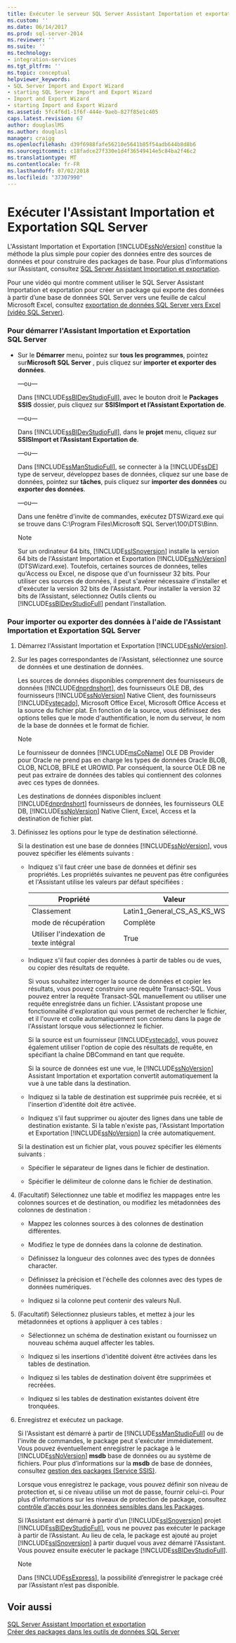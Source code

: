 ```yaml
---
title: Exécuter le serveur SQL Server Assistant Importation et exportation | Microsoft Docs
ms.custom: ''
ms.date: 06/14/2017
ms.prod: sql-server-2014
ms.reviewer: ''
ms.suite: ''
ms.technology:
- integration-services
ms.tgt_pltfrm: ''
ms.topic: conceptual
helpviewer_keywords:
- SQL Server Import and Export Wizard
- starting SQL Server Import and Export Wizard
- Import and Export Wizard
- starting Import and Export Wizard
ms.assetid: 5fc4f6d1-1f6f-444e-9aeb-827f85e1c405
caps.latest.revision: 67
author: douglaslMS
ms.author: douglasl
manager: craigg
ms.openlocfilehash: d39f6988fafe56210e5641b85f54adb644b8d8b6
ms.sourcegitcommit: c18fadce27f330e1d4f36549414e5c84ba2f46c2
ms.translationtype: MT
ms.contentlocale: fr-FR
ms.lasthandoff: 07/02/2018
ms.locfileid: "37307990"
---
```

# <a name="run-the-sql-server-import-and-export-wizard"></a>Exécuter l'Assistant Importation et Exportation SQL Server
  L'Assistant Importation et Exportation [!INCLUDE[ssNoVersion](../../includes/ssnoversion-md.md)] constitue la méthode la plus simple pour copier des données entre des sources de données et pour construire des packages de base. Pour plus d’informations sur l’Assistant, consultez [SQL Server Assistant Importation et exportation](import-and-export-data-with-the-sql-server-import-and-export-wizard.md).  
  
 Pour une vidéo qui montre comment utiliser le SQL Server Assistant Importation et exportation pour créer un package qui exporte des données à partir d’une base de données SQL Server vers une feuille de calcul Microsoft Excel, consultez [exportation de données SQL Server vers Excel (vidéo SQL Server)](http://go.microsoft.com/fwlink/?LinkId=131024).  
  
### <a name="to-start-the-sql-server-import-and-export-wizard"></a>Pour démarrer l'Assistant Importation et Exportation SQL Server  
  
-   Sur le **Démarrer** menu, pointez sur **tous les programmes**, pointez sur**Microsoft SQL Server** , puis cliquez sur **importer et exporter des données**.  
  
     —ou—  
  
     Dans [!INCLUDE[ssBIDevStudioFull](../../includes/ssbidevstudiofull-md.md)], avec le bouton droit le **Packages SSIS** dossier, puis cliquez sur **SSISImport et l’Assistant Exportation de**.  
  
     —ou—  
  
     Dans [!INCLUDE[ssBIDevStudioFull](../../includes/ssbidevstudiofull-md.md)], dans le **projet** menu, cliquez sur **SSISImport et l’Assistant Exportation de**.  
  
     —ou—  
  
     Dans [!INCLUDE[ssManStudioFull](../../includes/ssmanstudiofull-md.md)], se connecter à la [!INCLUDE[ssDE](../../includes/ssde-md.md)] type de serveur, développez bases de données, cliquez sur une base de données, pointez sur **tâches**, puis cliquez sur **importer des données** ou **exporter des données**.  
  
     —ou—  
  
     Dans une fenêtre d'invite de commandes, exécutez DTSWizard.exe qui se trouve dans C:\Program Files\Microsoft SQL Server\100\DTS\Binn.  
  
    > [!NOTE]  
    >  Sur un ordinateur 64 bits, [!INCLUDE[ssISnoversion](../../includes/ssisnoversion-md.md)] installe la version 64 bits de l'Assistant Importation et Exportation [!INCLUDE[ssNoVersion](../../includes/ssnoversion-md.md)] (DTSWizard.exe). Toutefois, certaines sources de données, telles qu'Access ou Excel, ne dispose que d'un fournisseur 32 bits. Pour utiliser ces sources de données, il peut s'avérer nécessaire d'installer et d'exécuter la version 32 bits de l'Assistant. Pour installer la version 32 bits de l’Assistant, sélectionnez Outils clients ou [!INCLUDE[ssBIDevStudioFull](../../includes/ssbidevstudiofull-md.md)] pendant l’installation.  
  
### <a name="to-import-or-export-data-by-using-the-sql-server-import-and-export-wizard"></a>Pour importer ou exporter des données à l'aide de l'Assistant Importation et Exportation SQL Server  
  
1.  Démarrez l'Assistant Importation et Exportation [!INCLUDE[ssNoVersion](../../includes/ssnoversion-md.md)].  
  
2.  Sur les pages correspondantes de l'Assistant, sélectionnez une source de données et une destination de données.  
  
     Les sources de données disponibles comprennent des fournisseurs de données [!INCLUDE[dnprdnshort](../../includes/dnprdnshort-md.md)], des fournisseurs OLE DB, des fournisseurs [!INCLUDE[ssNoVersion](../../includes/ssnoversion-md.md)] Native Client, des fournisseurs [!INCLUDE[vstecado](../../includes/vstecado-md.md)], Microsoft Office Excel, Microsoft Office Access et la source du fichier plat. En fonction de la source, vous définissez des options telles que le mode d'authentification, le nom du serveur, le nom de la base de données et le format de fichier.  
  
    > [!NOTE]  
    >  Le fournisseur de données [!INCLUDE[msCoName](../../includes/msconame-md.md)] OLE DB Provider pour Oracle ne prend pas en charge les types de données Oracle BLOB, CLOB, NCLOB, BFILE et UROWID. Par conséquent, la source OLE DB ne peut pas extraire de données des tables qui contiennent des colonnes avec ces types de données.  
  
     Les destinations de données disponibles incluent [!INCLUDE[dnprdnshort](../../includes/dnprdnshort-md.md)] fournisseurs de données, les fournisseurs OLE DB, [!INCLUDE[ssNoVersion](../../includes/ssnoversion-md.md)] Native Client, Excel, Access et la destination de fichier plat.  
  
3.  Définissez les options pour le type de destination sélectionné.  
  
     Si la destination est une base de données [!INCLUDE[ssNoVersion](../../includes/ssnoversion-md.md)], vous pouvez spécifier les éléments suivants :  
  
    -   Indiquez s'il faut créer une base de données et définir ses propriétés. Les propriétés suivantes ne peuvent pas être configurées et l'Assistant utilise les valeurs par défaut spécifiées :  
  
        |Propriété|Valeur|  
        |--------------|-----------|  
        |Classement|Latin1_General_CS_AS_KS_WS|  
        |mode de récupération|Complète|  
        |Utiliser l'indexation de texte intégral|True|  
  
    -   Indiquez s'il faut copier des données à partir de tables ou de vues, ou copier des résultats de requête.  
  
         Si vous souhaitez interroger la source de données et copier les résultats, vous pouvez construire une requête Transact-SQL. Vous pouvez entrer la requête Transact-SQL manuellement ou utiliser une requête enregistrée dans un fichier. L'Assistant propose une fonctionnalité d'exploration qui vous permet de rechercher le fichier, et il l'ouvre et colle automatiquement son contenu dans la page de l'Assistant lorsque vous sélectionnez le fichier.  
  
         Si la source est un fournisseur [!INCLUDE[vstecado](../../includes/vstecado-md.md)], vous pouvez également utiliser l'option de copie des résultats de requête, en spécifiant la chaîne DBCommand en tant que requête.  
  
         Si la source de données est une vue, le [!INCLUDE[ssNoVersion](../../includes/ssnoversion-md.md)] Assistant Importation et exportation convertit automatiquement la vue à une table dans la destination.  
  
    -   Indiquez si la table de destination est supprimée puis recréée, et si l'insertion d'identité doit être activée.  
  
    -   Indiquez s'il faut supprimer ou ajouter des lignes dans une table de destination existante. Si la table n'existe pas, l'Assistant Importation et Exportation [!INCLUDE[ssNoVersion](../../includes/ssnoversion-md.md)] la crée automatiquement.  
  
     Si la destination est un fichier plat, vous pouvez spécifier les éléments suivants :  
  
    -   Spécifier le séparateur de lignes dans le fichier de destination.  
  
    -   Spécifier le délimiteur de colonne dans le fichier de destination.  
  
4.  (Facultatif) Sélectionnez une table et modifiez les mappages entre les colonnes sources et de destination, ou modifiez les métadonnées des colonnes de destination :  
  
    -   Mappez les colonnes sources à des colonnes de destination différentes.  
  
    -   Modifiez le type de données dans la colonne de destination.  
  
    -   Définissez la longueur des colonnes avec des types de données character.  
  
    -   Définissez la précision et l'échelle des colonnes avec des types de données numériques.  
  
    -   Indiquez si la colonne peut contenir des valeurs Null.  
  
5.  (Facultatif) Sélectionnez plusieurs tables, et mettez à jour les métadonnées et options à appliquer à ces tables :  
  
    -   Sélectionnez un schéma de destination existant ou fournissez un nouveau schéma auquel affecter les tables.  
  
    -   Indiquez si les insertions d'identité doivent être activées dans les tables de destination.  
  
    -   Indiquez si les tables de destination doivent être supprimées et recréées.  
  
    -   Indiquez si les tables de destination existantes doivent être tronquées.  
  
6.  Enregistrez et exécutez un package.  
  
     Si l'Assistant est démarré à partir de [!INCLUDE[ssManStudioFull](../../includes/ssmanstudiofull-md.md)] ou de l'invite de commandes, le package peut s'exécuter immédiatement. Vous pouvez éventuellement enregistrer le package à le [!INCLUDE[ssNoVersion](../../includes/ssnoversion-md.md)] **msdb** base de données ou au système de fichiers. Pour plus d’informations sur la **msdb** de base de données, consultez [gestion des packages &#40;Service SSIS&#41;](../service/package-management-ssis-service.md).  
  
     Lorsque vous enregistrez le package, vous pouvez définir son niveau de protection et, si ce niveau utilise un mot de passe, fournir celui-ci. Pour plus d’informations sur les niveaux de protection de package, consultez [contrôle d’accès pour les données sensibles dans les Packages](../security/access-control-for-sensitive-data-in-packages.md).  
  
     Si l’Assistant est démarré à partir d’un [!INCLUDE[ssISnoversion](../../includes/ssisnoversion-md.md)] projet [!INCLUDE[ssBIDevStudioFull](../../includes/ssbidevstudiofull-md.md)], vous ne pouvez pas exécuter le package à partir de l’Assistant. Au lieu de cela, le package est ajouté au projet [!INCLUDE[ssISnoversion](../../includes/ssisnoversion-md.md)] à partir duquel vous avez démarré l'Assistant. Vous pouvez ensuite exécuter le package [!INCLUDE[ssBIDevStudioFull](../../includes/ssbidevstudiofull-md.md)].  
  
    > [!NOTE]  
    >  Dans [!INCLUDE[ssExpress](../../includes/ssexpress-md.md)], la possibilité d’enregistrer le package créé par l’Assistant n’est pas disponible.  
  
## <a name="see-also"></a>Voir aussi  
 [SQL Server Assistant Importation et exportation](import-and-export-data-with-the-sql-server-import-and-export-wizard.md)   
 [Créer des packages dans les outils de données SQL Server](../create-packages-in-sql-server-data-tools.md)  
  
  
